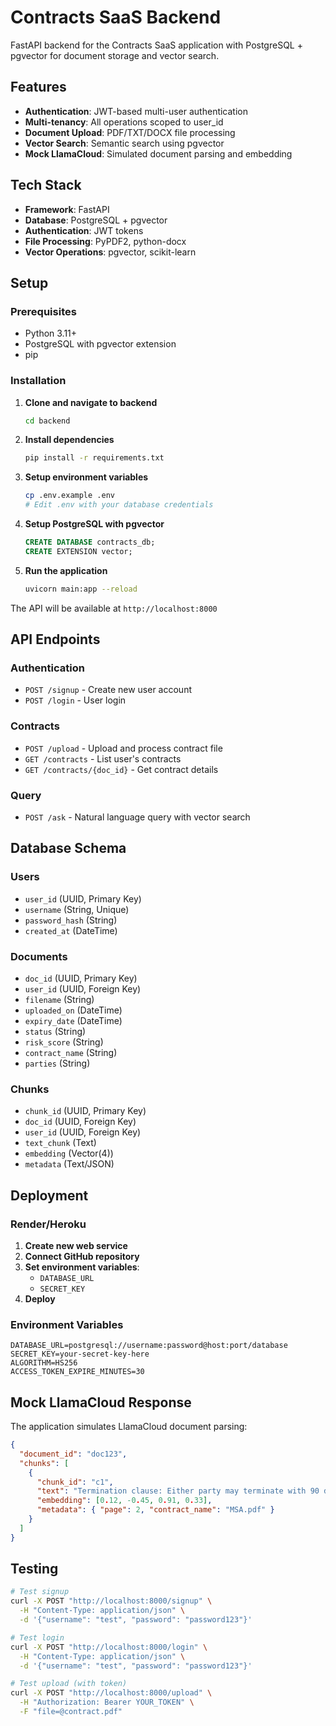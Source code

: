 # Contracts SaaS Backend

FastAPI backend for the Contracts SaaS application with PostgreSQL + pgvector for document storage and vector search.

## Features

- **Authentication**: JWT-based multi-user authentication
- **Multi-tenancy**: All operations scoped to user_id
- **Document Upload**: PDF/TXT/DOCX file processing
- **Vector Search**: Semantic search using pgvector
- **Mock LlamaCloud**: Simulated document parsing and embedding

## Tech Stack

- **Framework**: FastAPI
- **Database**: PostgreSQL + pgvector
- **Authentication**: JWT tokens
- **File Processing**: PyPDF2, python-docx
- **Vector Operations**: pgvector, scikit-learn

## Setup

### Prerequisites

- Python 3.11+
- PostgreSQL with pgvector extension
- pip

### Installation

1. **Clone and navigate to backend**
   ```bash
   cd backend
   ```

2. **Install dependencies**
   ```bash
   pip install -r requirements.txt
   ```

3. **Setup environment variables**
   ```bash
   cp .env.example .env
   # Edit .env with your database credentials
   ```

4. **Setup PostgreSQL with pgvector**
   ```sql
   CREATE DATABASE contracts_db;
   CREATE EXTENSION vector;
   ```

5. **Run the application**
   ```bash
   uvicorn main:app --reload
   ```

The API will be available at `http://localhost:8000`

## API Endpoints

### Authentication
- `POST /signup` - Create new user account
- `POST /login` - User login

### Contracts
- `POST /upload` - Upload and process contract file
- `GET /contracts` - List user's contracts
- `GET /contracts/{doc_id}` - Get contract details

### Query
- `POST /ask` - Natural language query with vector search

## Database Schema

### Users
- `user_id` (UUID, Primary Key)
- `username` (String, Unique)
- `password_hash` (String)
- `created_at` (DateTime)

### Documents
- `doc_id` (UUID, Primary Key)
- `user_id` (UUID, Foreign Key)
- `filename` (String)
- `uploaded_on` (DateTime)
- `expiry_date` (DateTime)
- `status` (String)
- `risk_score` (String)
- `contract_name` (String)
- `parties` (String)

### Chunks
- `chunk_id` (UUID, Primary Key)
- `doc_id` (UUID, Foreign Key)
- `user_id` (UUID, Foreign Key)
- `text_chunk` (Text)
- `embedding` (Vector(4))
- `metadata` (Text/JSON)

## Deployment

### Render/Heroku

1. **Create new web service**
2. **Connect GitHub repository**
3. **Set environment variables**:
   - `DATABASE_URL`
   - `SECRET_KEY`
4. **Deploy**

### Environment Variables

```env
DATABASE_URL=postgresql://username:password@host:port/database
SECRET_KEY=your-secret-key-here
ALGORITHM=HS256
ACCESS_TOKEN_EXPIRE_MINUTES=30
```

## Mock LlamaCloud Response

The application simulates LlamaCloud document parsing:

```json
{
  "document_id": "doc123",
  "chunks": [
    {
      "chunk_id": "c1",
      "text": "Termination clause: Either party may terminate with 90 days' notice.",
      "embedding": [0.12, -0.45, 0.91, 0.33],
      "metadata": { "page": 2, "contract_name": "MSA.pdf" }
    }
  ]
}
```

## Testing

```bash
# Test signup
curl -X POST "http://localhost:8000/signup" \
  -H "Content-Type: application/json" \
  -d '{"username": "test", "password": "password123"}'

# Test login
curl -X POST "http://localhost:8000/login" \
  -H "Content-Type: application/json" \
  -d '{"username": "test", "password": "password123"}'

# Test upload (with token)
curl -X POST "http://localhost:8000/upload" \
  -H "Authorization: Bearer YOUR_TOKEN" \
  -F "file=@contract.pdf"
```